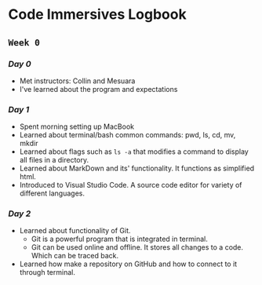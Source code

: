 # Code Immersives Logbook
## **`Week 0`**

### ***Day 0***

* Met instructors: Collin and Mesuara
* I've learned about the program and expectations

### ***Day 1***
* Spent morning setting up MacBook
* Learned about terminal/bash common commands: pwd, ls, cd, mv, mkdir
* Learned about flags such as `ls -a` that modifies a command to display all files in a directory.
* Learned about MarkDown and its' functionality. It functions as simplified html.
* Introduced to Visual Studio Code. A source code editor for variety of different languages.

### ***Day 2***
* Learned about functionality of Git.
  * Git is a powerful program that is integrated in terminal.
  * Git can be used online and offline. It stores all changes to a code. Which can be traced back. 
* Learned how make a repository on GitHub and how to connect to it through terminal. 